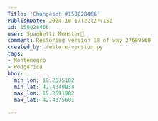 ```yaml
---
Title: 'Changeset #158028466'
PublishDate: 2024-10-17T22:27:15Z
id: 158028466
user: Spaghetti Monster🍝
comment: Restoring version 18 of way 27689560
created_by: restore-version.py
tags:
- Montenegro
- Podgorica
bbox:
  min_lon: 19.2535102
  min_lat: 42.4349034
  max_lon: 19.2591982
  max_lat: 42.4375601

---
```

